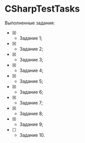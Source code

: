 # CSharpTestTasks

Выполненные задания:

- [x] - Задание 1;
- [x] - Задание 2;
- [x] - Задание 3;
- [x] - Задание 4;
- [x] - Задание 5;
- [x] - Задание 6;
- [x] - Задание 7;
- [x] - Задание 8;
- [x] - Задание 9;
- [ ] - Задание 10.
